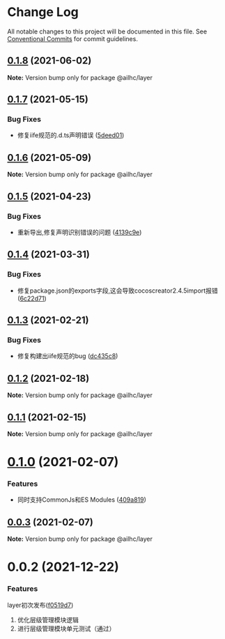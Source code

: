 # Change Log

All notable changes to this project will be documented in this file.
See [Conventional Commits](https://conventionalcommits.org) for commit guidelines.

## [0.1.8](https://github.com/AILHC/EasyGameFrameworkOpen/compare/@ailhc/layer@0.1.7...@ailhc/layer@0.1.8) (2021-06-02)

**Note:** Version bump only for package @ailhc/layer





## [0.1.7](https://github.com/AILHC/EasyGameFrameworkOpen/compare/@ailhc/layer@0.1.6...@ailhc/layer@0.1.7) (2021-05-15)


### Bug Fixes

* 修复iife规范的.d.ts声明错误 ([5deed01](https://github.com/AILHC/EasyGameFrameworkOpen/commit/5deed01795ca4abab2bbafbb7b55664d4d23be8f))





## [0.1.6](https://github.com/AILHC/EasyGameFrameworkOpen/compare/@ailhc/layer@0.1.5...@ailhc/layer@0.1.6) (2021-05-09)

**Note:** Version bump only for package @ailhc/layer





## [0.1.5](https://github.com/AILHC/EasyGameFrameworkOpen/compare/@ailhc/layer@0.1.4...@ailhc/layer@0.1.5) (2021-04-23)


### Bug Fixes

* 重新导出,修复声明识别错误的问题 ([4139c9e](https://github.com/AILHC/EasyGameFrameworkOpen/commit/4139c9ece90ef11d12374a42065bf89ebe44d053))





## [0.1.4](https://github.com/AILHC/EasyGameFrameworkOpen/compare/@ailhc/layer@0.1.3...@ailhc/layer@0.1.4) (2021-03-31)


### Bug Fixes

* 修复package.json的exports字段,这会导致cocoscreator2.4.5import报错 ([6c22d71](https://github.com/AILHC/EasyGameFrameworkOpen/commit/6c22d71f6f32ec566b95e7b299ec91e732e99585))





## [0.1.3](https://github.com/AILHC/EasyGameFrameworkOpen/compare/@ailhc/layer@0.1.2...@ailhc/layer@0.1.3) (2021-02-21)


### Bug Fixes

* 修复构建出iife规范的bug ([dc435c8](https://github.com/AILHC/EasyGameFrameworkOpen/commit/dc435c8ed264447b8a80263e7d157b1576c414b3))





## [0.1.2](https://github.com/AILHC/EasyGameFrameworkOpen/compare/@ailhc/layer@0.1.1...@ailhc/layer@0.1.2) (2021-02-18)

**Note:** Version bump only for package @ailhc/layer





## [0.1.1](https://github.com/AILHC/EasyGameFrameworkOpen/compare/@ailhc/layer@0.1.0...@ailhc/layer@0.1.1) (2021-02-15)

**Note:** Version bump only for package @ailhc/layer





# [0.1.0](https://github.com/AILHC/EasyGameFrameworkOpen/compare/@ailhc/layer@0.0.3...@ailhc/layer@0.1.0) (2021-02-07)


### Features

* 同时支持CommonJs和ES Modules ([409a819](https://github.com/AILHC/EasyGameFrameworkOpen/commit/409a819cfca6808a4070abcbc8acc80a2caf1c84))





## [0.0.3](https://github.com/AILHC/EasyGameFrameworkOpen/compare/@ailhc/layer@0.0.2...@ailhc/layer@0.0.3) (2021-02-07)

**Note:** Version bump only for package @ailhc/layer





# 0.0.2 (2021-12-22)

### Features
layer初次发布([f0519d7](https://github.com/AILHC/EasyGameFrameworkOpen/commit/f0519d7744b8131bea5ee73175b35609b48252f2))
1. 优化层级管理模块逻辑
2. 进行层级管理模块单元测试（通过）

